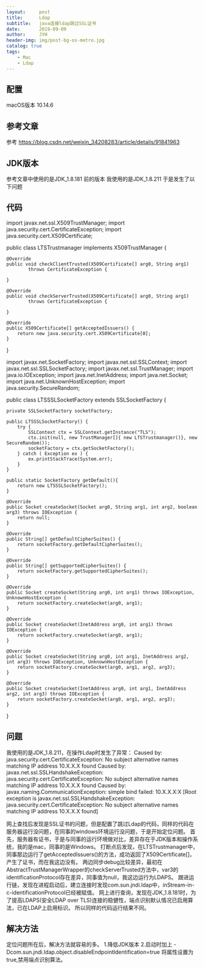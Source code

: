 ```yaml
---
layout:     post
title:      Ldap 
subtitle:   java连接ldap跳过SSL证书
date:       2019-09-09
author:     JYH
header-img: img/post-bg-os-metro.jpg
catalog: true
tags:
    - Mac
    - Ldap
---
```

## 配置
macOS版本 10.14.6

## 参考文章
参考  https://blog.csdn.net/weixin_34208283/article/details/91841963  

## JDK版本
参考文章中使用的是JDK_1.8.181 前的版本
我使用的是JDK_1.8.211 于是发生了以下问题

## 代码
import javax.net.ssl.X509TrustManager;
import java.security.cert.CertificateException;
import java.security.cert.X509Certificate;

public class LTSTrustmanager  implements X509TrustManager {

    @Override
    public void checkClientTrusted(X509Certificate[] arg0, String arg1)
            throws CertificateException {

    }

    @Override
    public void checkServerTrusted(X509Certificate[] arg0, String arg1)
            throws CertificateException {

    }

    @Override
    public X509Certificate[] getAcceptedIssuers() {
        return new java.security.cert.X509Certificate[0];
    }
}


import javax.net.SocketFactory;
import javax.net.ssl.SSLContext;
import javax.net.ssl.SSLSocketFactory;
import javax.net.ssl.TrustManager;
import java.io.IOException;
import java.net.InetAddress;
import java.net.Socket;
import java.net.UnknownHostException;
import java.security.SecureRandom;

public class LTSSSLSocketFactory extends SSLSocketFactory {

    private SSLSocketFactory socketFactory;

    public LTSSSLSocketFactory() {
        try {
            SSLContext ctx = SSLContext.getInstance("TLS");
            ctx.init(null, new TrustManager[]{ new LTSTrustmanager()}, new SecureRandom());
            socketFactory = ctx.getSocketFactory();
        } catch ( Exception ex ) {
            ex.printStackTrace(System.err);
        }
    }

    public static SocketFactory getDefault(){
        return new LTSSSLSocketFactory();
    }

    @Override
    public Socket createSocket(Socket arg0, String arg1, int arg2, boolean arg3) throws IOException {
        return null;
    }

    @Override
    public String[] getDefaultCipherSuites() {
        return socketFactory.getDefaultCipherSuites();
    }

    @Override
    public String[] getSupportedCipherSuites() {
        return socketFactory.getSupportedCipherSuites();
    }

    @Override
    public Socket createSocket(String arg0, int arg1) throws IOException, UnknownHostException {
        return socketFactory.createSocket(arg0, arg1);
    }

    @Override
    public Socket createSocket(InetAddress arg0, int arg1) throws IOException {
        return socketFactory.createSocket(arg0, arg1);
    }

    @Override
    public Socket createSocket(String arg0, int arg1, InetAddress arg2, int arg3) throws IOException, UnknownHostException {
        return socketFactory.createSocket(arg0, arg1, arg2, arg3);
    }

    @Override
    public Socket createSocket(InetAddress arg0, int arg1, InetAddress arg2, int arg3) throws IOException {
        return socketFactory.createSocket(arg0, arg1, arg2, arg3);
    }
}




## 问题
我使用的是JDK_1.8.211，在操作Ldap时发生了异常：
Caused by: java.security.cert.CertificateException: No subject alternative names matching IP address 10.X.X.X found
Caused by: javax.net.ssl.SSLHandshakeException: java.security.cert.CertificateException: No subject alternative names matching IP address 10.X.X.X found
Caused by: javax.naming.CommunicationException: simple bind failed: 10.X.X.X:X [Root exception is javax.net.ssl.SSLHandshakeException: java.security.cert.CertificateException: No subject alternative names matching IP address 10.X.X.X found]

网上查找后发现是SSL证书的问题，但是配置了跳过Ldap的代码，同样的代码在服务器运行没问题，在同事的windows环境运行没问题，于是开始定位问题。
首先，服务器有证书，于是与同事的运行环境做对比，差异存在于JDK版本和操作系统，我的是mac，同事的是Windows。
打断点后发现，在LTSTrustmanager中，同事那边运行了getAcceptedIssuers()的方法，成功返回了X509Certificate[]，产生了证书，而在我这边没有。
两边同步debug比较差异，最初在AbstractTrustManagerWrapper的checkServerTrusted方法中，var3的identificationProtocol存在差异，同事值为null，我这边运行为LDAPS。
跟进运行链，发现在进程启动后，建立连接时发现com.sun.jndi.ldap中，inStream-in-c-identificationProtocol已经被赋值。
网上进行查询，发现在JDK_1.8.181时，为了提高LDAPS(安全LDAP over TLS)连接的稳健性，端点识别默认情况已启用算法，已在LDAP上启用标识。
所以同样的代码运行结果不同。

## 解决方法
定位问题所在后，解决方法就容易的多。
1.降低JDK版本
2.启动时加上 -Dcom.sun.jndi.ldap.object.disableEndpointIdentification=true
将属性设置为true,禁用端点识别算法。







